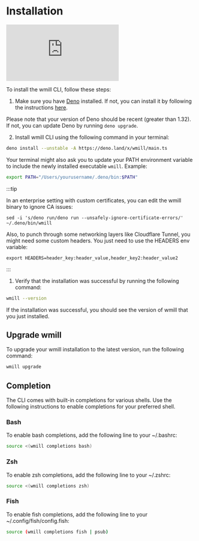 # Installation

<iframe
    style={{ aspectRatio: '16/9' }}
    src="https://www.youtube.com/embed/w2HVTlR2QDI?vq=hd1080"
    title="YouTube video player"
    frameBorder="0"
    allow="accelerometer; autoplay; clipboard-write; encrypted-media; gyroscope; picture-in-picture; web-share"
    allowFullScreen
    className="border-2 rounded-xl object-cover w-full dark:border-gray-800"
></iframe>

<br/>

To install the wmill CLI, follow these steps:

1. Make sure you have [Deno](https://deno.com/) installed. If not, you can install it by following the instructions [here](https://deno.com/manual@v1.34.0/getting_started/installation).

Please note that your version of Deno should be recent (greater than 1.32). If not, you can update Deno by running `deno upgrade`.

2. Install wmill CLI using the following command in your terminal:

```bash
deno install --unstable -A https://deno.land/x/wmill/main.ts
```

Your terminal might also ask you to update your PATH environment variable to include the newly installed executable `wmill`. Example:

```bash
export PATH="/Users/yourusername/.deno/bin:$PATH"
```

:::tip

In an enterprise setting with custom certificates, you can edit the wmill binary to ignore CA issues:

```
sed -i 's/deno run/deno run --unsafely-ignore-certificate-errors/' ~/.deno/bin/wmill
```

Also, to punch through some networking layers like Cloudflare Tunnel, you might need some custom headers. You just need to use the HEADERS env variable:

```
export HEADERS=header_key:header_value,header_key2:header_value2
```

:::

1. Verify that the installation was successful by running the following command:

```bash
wmill --version
```

If the installation was successful, you should see the version of wmill that you just installed.

## Upgrade wmill

To upgrade your wmill installation to the latest version, run the following command:

```bash
wmill upgrade
```

## Completion

The CLI comes with built-in completions for various shells. Use the following instructions to enable completions for your preferred shell.

### Bash

To enable bash completions, add the following line to your ~/.bashrc:

```bash
source <(wmill completions bash)
```

### Zsh

To enable zsh completions, add the following line to your ~/.zshrc:

```bash
source <(wmill completions zsh)
```

### Fish

To enable fish completions, add the following line to your ~/.config/fish/config.fish:

```bash
source (wmill completions fish | psub)
```
